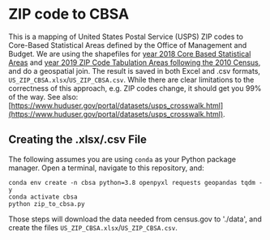 # ZIP code to CBSA

This is a mapping of United States Postal Service (USPS) ZIP codes to Core-Based Statistical Areas defined by the Office of Management and Budget. We are using the shapefiles for [year 2018 Core Based Statistical Areas](https://www.census.gov/geographies/mapping-files/time-series/geo/carto-boundary-file.html) and [year 2019 ZIP Code Tabulation Areas following the 2010 Census](https://catalog.data.gov/dataset/tiger-line-shapefile-2019-2010-nation-u-s-2010-census-5-digit-zip-code-tabulation-area-zcta5-na), and do a geospatial join. The result is saved in both Excel and .csv formats, `US_ZIP_CBSA.xlsx`/`US_ZIP_CBSA.csv`. While there are clear limitations to the correctness of this approach, e.g. ZIP codes change, it should get you 99% of the way. See also: [https://www.huduser.gov/portal/datasets/usps_crosswalk.html](https://www.huduser.gov/portal/datasets/usps_crosswalk.html).

## Creating the .xlsx/.csv File

The following assumes you are using `conda` as your Python package manager. Open a terminal, navigate to this repository, and: 

```
conda env create -n cbsa python=3.8 openpyxl requests geopandas tqdm -y
conda activate cbsa
python zip_to_cbsa.py
```

Those steps will download the data needed from census.gov to './data', and create the files `US_ZIP_CBSA.xlsx`/`US_ZIP_CBSA.csv`.
